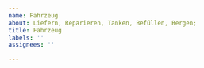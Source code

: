 ```yaml
---
name: Fahrzeug
about: Liefern, Reparieren, Tanken, Befüllen, Bergen;
title: Fahrzeug
labels: ''
assignees: ''

---
```



